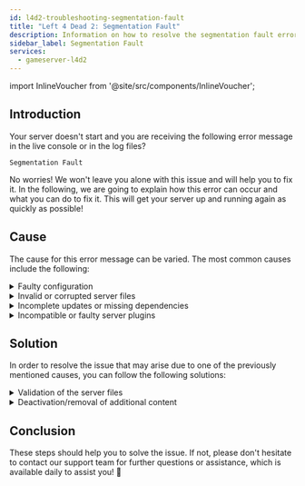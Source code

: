```yaml
---
id: l4d2-troubleshooting-segmentation-fault
title: "Left 4 Dead 2: Segmentation Fault"
description: Information on how to resolve the segmentation fault error on a Left 4 Dead 2 server from ZAP-Hosting 
sidebar_label: Segmentation Fault
services:
  - gameserver-l4d2
---
```


import InlineVoucher from '@site/src/components/InlineVoucher';

## Introduction

Your server doesn't start and you are receiving the following error message in the live console or in the log files?

```
Segmentation Fault
```

No worries! We won't leave you alone with this issue and will help you to fix it. In the following, we are going to explain how this error can occur and what you can do to fix it. This will get your server up and running again as quickly as possible!



<InlineVoucher />



## Cause

The cause for this error message can be varied. The most common causes include the following:

<details>
  <summary>Faulty configuration</summary>

An improperly or incompletely configured configuration file can result in the server accessing invalid parameters or invalid memory areas at startup or during operation.

This can occur in particular if, for example, indentations or value assignments are not applied correctly. As a result, this can lead to a crash or undefined behavior (e.g. segmentation fault).

</details>

<details>
  <summary>Invalid or corrupted server files</summary>

  Due to faulty transfers, manual changes or damaged installations, it is possible for central server files to become corrupted. This can lead to unexpected behavior or critical crashes such as a segmentation fault when loading or executing.

</details>

<details>
  <summary>Incomplete updates or missing dependencies</summary>

  If a server update is not fully completed or certain dependencies or modules are missing, errors may occur at startup or during runtime.

</details>

<details>
  <summary>Incompatible or faulty server plugins</summary>

  Additional extensions such as SourceMod/Metamod or plugins that aren't compatible with the server version used or are programmed incorrectly can have a direct impact on the server's memory access and cause issues accordingly. 

</details>



## Solution

In order to resolve the issue that may arise due to one of the previously mentioned causes, you can follow the following solutions: 

<details>
  <summary>Validation of the server files</summary>

To avoid possible errors due to damaged or incomplete game files, it is recommended to perform the **Validate Steam Files** feature in the game server **Dashboard**.

![img](https://screensaver01.zap-hosting.com/index.php/s/oi2ozFBPGingSSX/preview)

  The game server is automatically checked via the SteamCMD and missing or faulty files will be replaced with the original version. The process is fully automated and ensures that the server files match the current Steam version.

</details>

<details>
  <summary>Deactivation/removal of additional content</summary>

If you have added additional content such as Sourcemod/Metamod and plugins to your game server, it makes sense to temporarily deactivate and remove them at least once.

This step can rule out whether the issues are caused by the additional content. After updates, for example, there can often be issues with such additional content because it is no longer or not yet compatible with the new server version.

</details>

## Conclusion

These steps should help you to solve the issue. If not, please don't hesitate to contact our support team for further questions or assistance, which is available daily to assist you! 🙂

<InlineVoucher />
